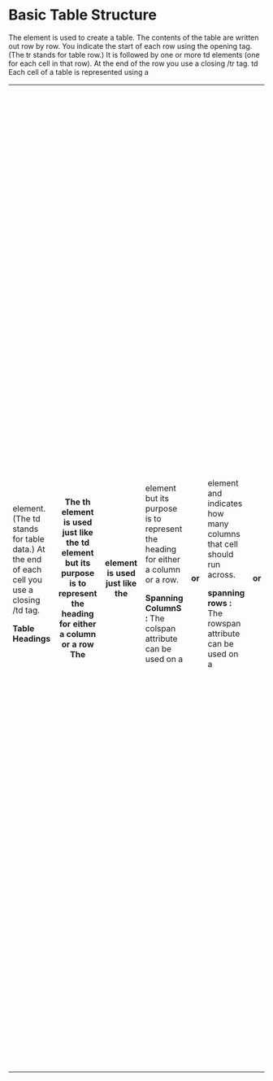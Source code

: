# Basic Table Structure

The <table> element is used to create a table. The contents of the table are written out row by row. <tr> You indicate the start of each row using the opening <tr> tag. (The tr stands for table row.) It is followed by one or more td elements (one for each cell in that row). At the end of the row you use a closing /tr tag. td Each cell of a table is represented using a <td> element. (The td stands for table data.) At the end of each cell you use a closing /td tag.

**Table Headings  <th>**
The th element is used just like the td element but its purpose is to represent the heading for either a column or a row
The <th> element is used just like the <td> element but its purpose is to represent the heading for either a column or a row.


**Spanning ColumnS :**
The colspan attribute can be used on a <th> or <td> element and indicates how many columns that cell should run across.

**spanning rows :**
The rowspan attribute can be used on a <th> or <td> element to indicate how many rows a cell should span down the table.

![table](https://www.guru99.com/images/image019(1).png)


# Javascript Constructor : 
object constructor is create a blank object and you can then add properties and method to that object.


**  Object Literals **
Objects group together a set of variables and functions to create a model of a something you would recognize from the real world. In an object, variables and functions take on new names.

** Functions**: A function is a block of code written to perform some specific set of tasks. We can define a function using the function keyword, followed by Name and optional parameters. Body of function is enclosed in Curly braces.
* we can create new object using a combination of the new keyword and the object() constructor function.


*  ***this***  
The keyword this is commonly used inside functions and objects. Where the function is declared alters what this means. It always refers to one object, usually the object in which the function operates.

![Javascript Constructor](https://cdn.educba.com/academy/wp-content/uploads/2019/09/Constructor-in-JavaScript.png)




# Domain Modeling
Domain model is a structured visual representation of interconnected concepts or real world objects that incorporates vocabulary, key concepts, behavior, and relationships of all of its entities, and it mainly focuses on the visual aspect since our brains are better at memorizing and learning things using imaginetive constructs.

In coding, it is more like thinking of what you build from functions to objects as if they are things that exist in real life, and you start to better connect them and understand how they unteract with each other.
